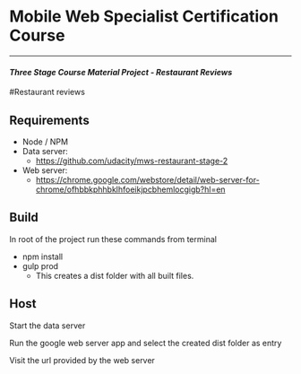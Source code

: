 # Mobile Web Specialist Certification Course
---
#### _Three Stage Course Material Project - Restaurant Reviews_



#Restaurant reviews

## Requirements

- Node / NPM
- Data server:
  - https://github.com/udacity/mws-restaurant-stage-2
- Web server:
  - https://chrome.google.com/webstore/detail/web-server-for-chrome/ofhbbkphhbklhfoeikjpcbhemlocgigb?hl=en

## Build

In root of the project run these commands from terminal

- npm install
- gulp prod 
  - This creates a dist folder with all built files.

## Host

Start the data server

Run the google web server app and select the created dist folder as entry

Visit the url provided by the web server